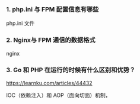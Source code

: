 ### 1. php.ini 与 FPM 配置信息有哪些
php.ini 文件
### 2. Nginx与 FPM 通信的数据格式
nginx

### 3. Go 和 PHP 在运行的时候有什么区别和优势？
https://learnku.com/articles/44432

IOC（依赖注入）和 AOP（面向切面）机制，
